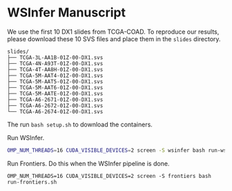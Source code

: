 # WSInfer Manuscript

We use the first 10 DX1 slides from TCGA-COAD. To reproduce our results, 
please download these 10 SVS files and place them in the `slides` directory.

```
slides/
├── TCGA-3L-AA1B-01Z-00-DX1.svs
├── TCGA-4N-A93T-01Z-00-DX1.svs
├── TCGA-4T-AA8H-01Z-00-DX1.svs
├── TCGA-5M-AAT4-01Z-00-DX1.svs
├── TCGA-5M-AAT5-01Z-00-DX1.svs
├── TCGA-5M-AAT6-01Z-00-DX1.svs
├── TCGA-5M-AATE-01Z-00-DX1.svs
├── TCGA-A6-2671-01Z-00-DX1.svs
├── TCGA-A6-2672-01Z-00-DX1.svs
└── TCGA-A6-2674-01Z-00-DX1.svs
```

The run `bash setup.sh` to download the containers.

Run WSInfer.

```bash
OMP_NUM_THREADS=16 CUDA_VISIBLE_DEVICES=2 screen -S wsinfer bash run-wsinfer.sh
```

Run Frontiers. Do this when the WSInfer pipeline is done.

```
OMP_NUM_THREADS=16 CUDA_VISIBLE_DEVICES=2 screen -S frontiers bash run-frontiers.sh
```
